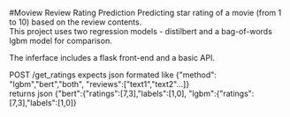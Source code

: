 #Moview Review Rating Prediction
Predicting star rating of a movie (from 1 to 10) based on the review contents.  
This project uses two regression models - distilbert and a bag-of-words lgbm model for comparison.

The inferface includes a flask front-end and a basic API.

POST /get_ratings expects json formated like {"method": "lgbm","bert","both", "reviews":["text1","text2"...]}  
returns json {"bert":{"ratings":[7,3],"labels":[1,0], "lgbm":{"ratings":[7,3],"labels":[1,0]}